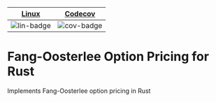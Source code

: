 | [Linux][lin-link] |  [Codecov][cov-link]  |
| :---------------: | :-------------------: |
| ![lin-badge]      | ![cov-badge]          |

[lin-badge]: https://travis-ci.org/phillyfan1138/fang_oost__option_rust.svg?branch=master "Travis build status"
[lin-link]:  https://travis-ci.org/phillyfan1138/fang_oost__option_rust "Travis build status"
[cov-badge]: https://codecov.io/gh/phillyfan1138/fang_oost__option_rust/branch/master/graph/badge.svg
[cov-link]:  https://codecov.io/gh/phillyfan1138/fang_oost__option_rust

# Fang-Oosterlee Option Pricing for Rust

Implements Fang-Oosterlee option pricing in Rust